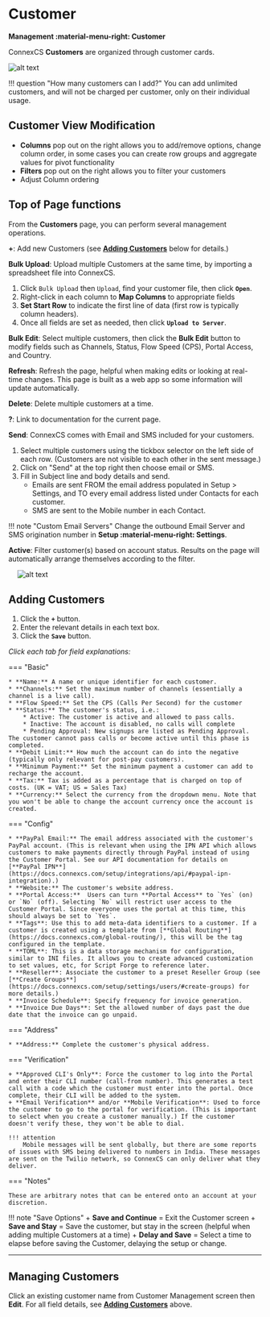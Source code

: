 # Customer

**Management :material-menu-right: Customer**

ConnexCS **Customers** are organized through customer cards.

![alt text][customers]

!!! question "How many customers can I add?"
    You can add unlimited customers, and will not be charged per customer, only on their individual usage. 


## Customer View Modification

* **Columns** pop out on the right allows you to add/remove options, change column order, in some cases you can create row groups and aggregate values for pivot functionality
* **Filters** pop out on the right allows you to filter your customers
* Adjust Column ordering

## Top of Page functions
From the **Customers** page, you can perform several management operations. 


**+**: Add new Customers (see [**Adding Customers**](https://docs.connexcs.com/customer/customer/#adding-customers) below for details.)

**Bulk Upload**: Upload multiple Customers at the same time, by importing a spreadsheet file into ConnexCS. 

1. Click `Bulk Upload` then `Upload`, find your customer file, then click **`Open`**. 
2. Right-click in each column to **Map Columns** to appropriate fields
3. **Set Start Row** to indicate the first line of data (first row is typically column headers). 
4. Once all fields are set as needed, then click **`Upload to Server`**. 

**Bulk Edit**: Select multiple customers, then click the **Bulk Edit** button to modify fields such as Channels, Status, Flow Speed (CPS), Portal Access, and Country. 

**Refresh**: Refresh the page, helpful when making edits or looking at real-time changes. This page is built as a web app so some information will update automatically.  

**Delete**: Delete multiple customers at a time. 

**?**: Link to documentation for the current page. 

**Send**: ConnexCS comes with Email and SMS included for your customers.

1. Select multiple customers using the tickbox selector on the left side of each row. (Customers are not visible to each other in the sent message.)
2. Click on "Send" at the top right then choose email or SMS.
3. Fill in Subject line and body details and send. 
   * Emails are sent FROM the email address populated in Setup > Settings, and TO every email address listed under Contacts for each customer. 
   * SMS are sent to the Mobile number in each Contact. 

!!! note "Custom Email Servers"
    Change the outbound Email Server and SMS origination number in **Setup :material-menu-right: Settings**. 

**Active**: Filter customer(s) based on account status. Results on the page will automatically arrange themselves according to the filter.

&emsp; ![alt text][customer-status]


## Adding Customers

1. Click the **`+`** button.
2. Enter the relevant details in each text box.
3. Click the **`Save`** button.

*Click each tab for field explanations:*

=== "Basic"

    * **Name:** A name or unique identifier for each customer.
    * **Channels:** Set the maximum number of channels (essentially a channel is a live call). 
    * **Flow Speed:** Set the CPS (Calls Per Second) for the customer
    * **Status:** The customer's status, i.e.:
        * Active: The customer is active and allowed to pass calls. 
        * Inactive: The account is disabled, no calls will complete 
        * Pending Approval: New signups are listed as Pending Approval. The customer cannot pass calls or become active until this phase is completed. 
    * **Debit Limit:** How much the account can do into the negative (typically only relevant for post-pay customers).
    * **Minimum Payment:** Set the minimum payment a customer can add to recharge the account. 
    * **Tax:** Tax is added as a percentage that is charged on top of costs. (UK = VAT; US = Sales Tax)
    * **Currency:** Select the currency from the dropdown menu. Note that you won't be able to change the account currency once the account is created.

=== "Config"

    * **PayPal Email:** The email address associated with the customer's PayPal account. (This is relevant when using the IPN API which allows customers to make payments directly through PayPal instead of using the Customer Portal. See our API documentation for details on [**PayPal IPN**](https://docs.connexcs.com/setup/integrations/api/#paypal-ipn-integration).) 
    * **Website:** The customer's website address.
    * **Portal Access:**  Users can turn **Portal Access** to `Yes` (on) or `No` (off). Selecting `No` will restrict user access to the Customer Portal. Since everyone uses the portal at this time, this should always be set to `Yes`. 
    * **Tags**: Use this to add meta-data identifiers to a customer. If a customer is created using a template from [**Global Routing**](https://docs.connexcs.com/global-routing/), this will be the tag configured in the template.
    * **TOML**: This is a data storage mechanism for configuration, similar to INI files. It allows you to create advanced customization to set values, etc, for Script Forge to reference later. 
    * **Reseller**: Associate the customer to a preset Reseller Group (see [**Create Groups**](https://docs.connexcs.com/setup/settings/users/#create-groups) for more details.)
    * **Invoice Schedule**: Specify frequency for invoice generation. 
    * **Invoice Due Days**: Set the allowed number of days past the due date that the invoice can go unpaid. 

=== "Address"
    
    * **Address:** Complete the customer's physical address.

=== "Verification"

    + **Approved CLI's Only**: Force the customer to log into the Portal and enter their CLI number (call-from number). This generates a test call with a code which the customer must enter into the portal. Once complete, their CLI will be added to the system. 
    + **Email Verification** and/or **Mobile Verification**: Used to force the customer to go to the portal for verification. (This is important to select when you create a customer manually.) If the customer doesn't verify these, they won't be able to dial. 

    !!! attention
        Mobile messages will be sent globally, but there are some reports of issues with SMS being delivered to numbers in India. These messages are sent on the Twilio network, so ConnexCS can only deliver what they deliver. 
    
=== "Notes"

    These are arbitrary notes that can be entered onto an account at your discretion. 
    
!!! note "Save Options"
    + **Save and Continue** = Exit the Customer screen
    + **Save and Stay** = Save the customer, but stay in the screen (helpful when adding multiple Customers at a time)
    + **Delay and Save** = Select a time to elapse before saving the Customer, delaying the setup or change. 
___

## Managing Customers
Click an existing customer name from Customer Management screen then **Edit**. For all field details, see **[Adding Customers](../customer/#adding-customers)** above. 



[customers]: /customer/img/customers.png "Customer-Dashboard"
[customer-status]: /customer/img/39.png "Customer-Status"


